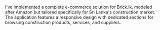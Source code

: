 I've implemented a complete e-commerce solution for Brick.lk, modeled after Amazon but tailored specifically for Sri Lanka's construction market. The application features a responsive design with dedicated sections for browsing construction products, services, and suppliers.
